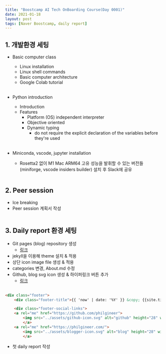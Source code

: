 ```yaml
---
title: "Boostcamp AI Tech OnBoarding Course(Day 0001)"
date: 2021-01-18
layout: post
tags: [Naver Boostcamp, daily report]
---
```


## 1. 개발환경 세팅

* Basic computer class
	* Linux installation
	* Linux shell commands
	* Basic computer architecture
	* Google Colab tutorial
<br><br>

* Python introduction
	* Introduction
	* Features
		* Platform (OS) independent interpreter
		* Objective oriented
		* Dynamic typing
			* do not require the explicit declaration of the variables before they're used
<br><br>

* Miniconda, vscode, jupyter installation
	* Rosetta2 없이 M1 Mac ARM64 고유 성능을 발휘할 수 있는 버전들(miniforge, vscode insiders builder) 설치 후 Slack에 공유 
<br><br>	
		
## 2. Peer session

* Ice breaking
* Peer session 계획서 작성
<br><br>
	
## 3. Daily report 환경 세팅

* Git pages (blog) repository 생성
	- [링크](https://github.com/philgineer/philgineer.github.io)
* jekyll을 이용해 theme 설치 & 적용
* 상단 icon image file 생성 & 적용
* categories 변경, About.md 수정
* Github, blog svg icon 생성 & 하이퍼링크 버튼 추가
	- [링크](https://github.com/philgineer/philgineer.github.io/tree/main/assets)
<br><br>

```html
<div class="footer">
    <div class="footer-title">{{ 'now' | date: '%Y' }} &copy; {{site.title}}</div>

    <div class="footer-social-links">
	<a rel="me" href="https://github.com/philgineer">
	    <img src="../assets/github-icon.svg" alt="github" height="28" width="28" />
	    </a>
	<a rel="me" href="https://philgineer.com/">
	    <img src="../assets/blogger-icon.svg" alt="blog" height="28" width="28" />
	    </a>
```

* 첫 daily report 작성
<br><br>
